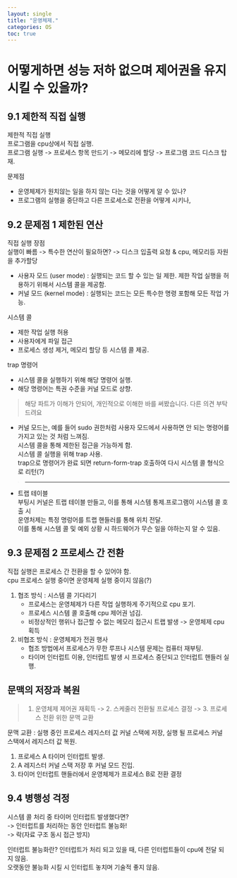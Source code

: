 ```yaml
---
layout: single
title: "운영체제."
categories: OS
toc: true
---
```


# 어떻게하면 성능 저하 없으며 제어권을 유지 시킬 수 있을까?

## 9.1 제한적 직접 실행

제한적 직접 실행  
프로그램을 cpu상에서 직접 실행.  
프로그램 실행 -> 프로세스 항목 만드기 -> 메모리에 할당 -> 프로그램 코드 디스크 탑재.

문제점

- 운영체제가 원치않는 일을 하지 않는 다는 것을 어떻게 알 수 있나? 
- 프로그램의 실행을 중단하고 다른 프로세스로 전환을 어떻게 시키나,

## 9.2 문제점 1 제한된 연산

직접 실행 장점  
실행이 빠름 -> 특수한 연산이 필요하면? -> 디스크 입출력 요청 & cpu, 메모리등 자원을 추가할당

- 사용자 모드 (user mode) : 실행되는 코드 할 수 있는 일 제한. 제한 작업 실행을 허용하기 위해서 시스템 콜을 제공함.
- 커널 모드 (kernel mode) : 실행되는 코드는 모든 특수한 명령 포함해 모든 작업 가능.
  <br/>

시스템 콜

- 제한 작업 실행 허용  
- 사용자에게 파일 접근  
- 프로세스 생성 제거, 메모리 할당 등 시스템 콜 제공.

trap 명령어

- 시스템 콜을 실행하기 위해 해당 명령어 실행.  
- 해당 명령어는 특권 수준을 커널 모드로 상향.

> 해당 파트가 이해가 안되어, 개인적으로 이해한 바를 써봤습니다. 다른 의견 부탁드려요

- 커널 모드는, 예를 들어 sudo 권한처럼 사용자 모드에서 사용하면 안 되는 명령어를 가지고 있는 것 처럼 느껴짐.  
  시스템 콜을 통해 제한된 접근을 가능하게 함.  
  시스템 콜 실행을 위해 trap 사용.   
  trap으로 명령어가 완료 되면 return-form-trap 호출하여 다시 시스템 콜 형식으로 리턴(?)

> ------

- 트랩 테이블  
  부팅시 커널은 트랩 테이블 만들고, 이를 통해 시스템 통제.프로그램이 시스템 콜 호출 시  
  운영처제는 특정 명렁어를 트랩 핸들러를 통해 위치 전달.  
  이를 통해 시스템 콜 및 예외 상황 시 하드웨어가 무슨 일을 야하는지 알 수 있음. 

## 9.3 문제점 2 프로세스 간 전환

직접 실행은 프로세스 간 전환을 할 수 있어야 함.  
cpu 프로세스 실행 중이면 운영체제 실행 중이지 않음(?)

1. 협조 방식 : 시스템 콜 기다리기
   - 프로세스는 운영체제가 다른 작업 실행하게 주기적으로 cpu 포기.
   - 프로세스 시스템 콜 호출해 cpu 제어권 넘김.
   - 비정상적인 행위나 접근할 수 없는 메모리 접근시 트랩 발생 -> 운영체제 cpu 획득
2. 비협조 방식 : 운영체제가 전권 행사
   - 협조 방법에서 프로세스가 무한 루프나 시스템 문제는 컴퓨터 재부팅.
   - 타이머 인터럽트 이용, 인터럽트 발생 시 프로세스 중단되고 인터럽트 핸들러 실행.

## 문맥의 저장과 복원

> 1. 운영체제 제어권 재획득 -> 2. 스케줄러 전환될 프로세스 결정 -> 3. 프로세스 전환 위한 문맥 교환

문맥 교환 : 실행 중인 프로세스 레지스터 값 커널 스택에 저장, 실행 될 프로세스 커널 스택에서 레지스터 값 복원.  

1. 프로세스 A 타이머 인터럽트 발생.
2. A 레지스터 커널 스택 저장 후 커널 모드 진입.
3. 타이머 인터럽트 핸들러에서 운영체제가 프로세스 B로 전환 결정

## 9.4 병행성 걱정

시스템 콜 처리 중 타이머 인터럽트 발생했다면?  
 -> 인터럽트를 처리하는 동안 인터럽트 불능화!<br/>
  -> 락(자료 구조 동시 접근 방지)

 인터럽트 불능화란? 인터럽트가 처리 되고 있을 때, 다른 인터럽트들이 cpu에 전달 되지 않음.  
 오랫동안 불능화 시킬 시 인터럽트 놓치며 기술적 좋지 않음.
